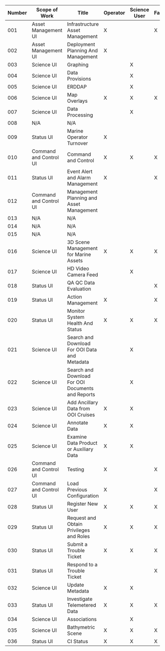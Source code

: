 | Number   | Scope of Work            | Title                                               | Operator   | Science User   | Facility   | Data Manager   | Program Management   |
| -------- | ------------------------ | --------------------------------------------------- | ---------- | -------------- | ---------- | -------------- | ------------------ |
| 001      | Asset Management UI      | Infrastructure Asset Management                     | X          |                | X          |                |                    |
| 002      | Asset Management UI      | Deployment Planning And Management                  | X          |                |            |                |                    |
| 003      | Science UI               | Graphing                                            |            | X              |            |                |                    |
| 004      | Science UI               | Data Provisions                                     |            | X              |            |                |                    |
| 005      | Science UI               | ERDDAP                                              |            | X              |            |                |                    |
| 006      | Science UI               | Map Overlays                                        | X          | X              | X          |                |                    |
| 007      | Science UI               | Data Processing                                     |            | X              |            |                |                    |
| 008      | N/A                      | N/A                                                 |            |                |            |                |                    |
| 009      | Status UI                | Marine Operator Turnover                            | X          |                |            |                |                    |
| 010      | Command and Control UI   | Command and Control                                 | X          | X              | X          |                |                    |
| 011      | Status UI                | Event Alert and Alarm Management                    | X          |                | X          |                | X                  |
| 012      | Command and Control UI   | Management Planning and Asset Management            |            |                |            |                |                    |
| 013      | N/A                      | N/A                                                 |            |                |            |                |                    |
| 014      | N/A                      | N/A                                                 |            |                |            |                |                    |
| 015      | N/A                      | N/A                                                 |            |                |            |                |                    |
| 016      | Science UI               | 3D Scene Management for Marine Assets               | X          | X              | X          |                |                    |
| 017      | Science UI               | HD Video Camera Feed                                |            | X              |            |                |                    |
| 018      | Status UI                | QA QC Data Evaluation                               |            |                | X          | X              |                    |
| 019      | Status UI                | Action Management                                   | X          |                | X          |                | X                  |
| 020      | Status UI                | Monitor System Health And Status                    | X          | X              | X          |                | X                  |
| 021      | Science UI               | Search and Download For OOI Data and Metadata       |            | X              |            |                |                    |
| 022      | Science UI               | Search and Download For OOI Documents and Reports   |            | X              |            |                |                    |
| 023      | Science UI               | Add Ancillary Data from OOI Cruises                 | X          | X              |            | X              |                    |
| 024      | Science UI               | Annotate Data                                       | X          | X              |            |                |                    |
| 025      | Science UI               | Examine Data Product or Auxiliary Data              | X          | X              |            | X              |                    |
| 026      | Command and Control UI   | Testing                                             | X          |                | X          |                |                    |
| 027      | Command and Control UI   | Load Previous Configuration                         | X          |                | X          |                |                    |
| 028      | Status UI                | Register New User                                   | X          | X              | X          | X              | X                  |
| 029      | Status UI                | Request and Obtain Privileges and Roles             | X          | X              | X          | X              | X                  |
| 030      | Status UI                | Submit a Trouble Ticket                             | X          | X              | X          | X              | X                  |
| 031      | Status UI                | Respond to a Trouble Ticket                         |            |                | X          |                |                    |
| 032      | Science UI               | Update Metadata                                     | X          | X              |            |                |                    |
| 033      | Status UI                | Investigate Telemetered Data                        | X          | X              | X          | X              |                    |
| 034      | Science UI               | Associations                                        |            | X              |            |                |                    |
| 035      | Science UI               | Bathymetric Scene                                   | X          | X              | X          |                |                    |
| 036      | Status UI                | CI Status                                           | X          | X              | X          | X              | X                  |

